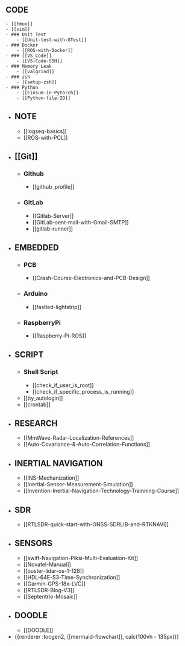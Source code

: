 ## CODE
	- [[tmux]]
	- [[vim]]
	- ### Unit Test
		- [[Unit-test-with-GTest]]
	- ### Docker
		- [[ROS-with-Docker]]
	- ### [[VS_Code]]
		- [[VS-Code-SSH]]
	- ### Memory Leak
		- [[valgrind]]
	- ### zsh
		- [[setup-zsh]]
	- ### Python
		- [[Einsum-in-Pytorch]]
		- [[Python-file-IO]]
- ## NOTE
	- [[logseq-basics]]
	- [[ROS-with-PCL]]
- ## [[Git]]
	- ### Github
		- [[github_profile]]
	- ### GitLab
		- [[Gitlab-Server]]
		- [[GitLab-sent-mail-with-Gmail-SMTP]]
		- [[gitlab-runner]]
- ## EMBEDDED
	- ### PCB
		- [[Crash-Course-Electronics-and-PCB-Design]]
	- ### Arduino
		- [[fastled-lightstrip]]
	- ### RaspberryPi
		- [[Raspberry-Pi-ROS]]
- ## SCRIPT
	- ### Shell Script
		- [[check_if_user_is_root]]
		- [[check_if_specific_process_is_running]]
	- [[tty_autologin]]
	- [[crontab]]
- ## RESEARCH
	- [[MmWave-Radar-Localization-References]]
	- [[Auto-Covariance-&-Auto-Correlation-Functions]]
- ## INERTIAL NAVIGATION
	- [[INS-Mechanization]]
	- [[Inertial-Sensor-Measurement-Simulation]]
	- [[Invention-Inertial-Navigation-Technology-Trainning-Course]]
- ## SDR
	- [[RTLSDR-quick-start-with-GNSS-SDRLIB-and-RTKNAVI]]
- ## SENSORS
	- [[swift-Navigation-Piksi-Multi-Evaluation-Kit]]
	- [[Novatel-Manual]]
	- [[ouster-lidar-os-1-128]]
	- [[HDL-64E-S3-Time-Synchronization]]
	- [[Garmin-GPS-18x-LVC]]
	- [[RTLSDR-Blog-V3]]
	- [[Septentrio-Mosaic]]
- ## DOODLE
	- [[DOODLE]]
- {{renderer :tocgen2, [[mermaid-flowchart]], calc(100vh - 135px)}}